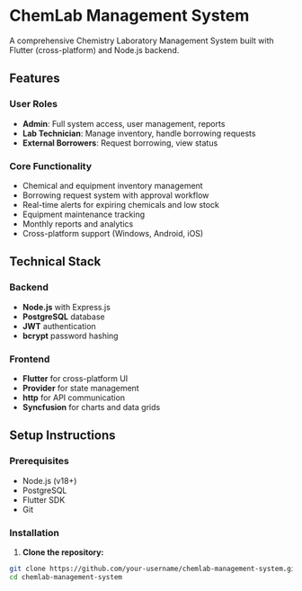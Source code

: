 # ChemLab Management System

A comprehensive Chemistry Laboratory Management System built with Flutter (cross-platform) and Node.js backend.

## Features

### User Roles
- **Admin**: Full system access, user management, reports
- **Lab Technician**: Manage inventory, handle borrowing requests
- **External Borrowers**: Request borrowing, view status

### Core Functionality
- Chemical and equipment inventory management
- Borrowing request system with approval workflow
- Real-time alerts for expiring chemicals and low stock
- Equipment maintenance tracking
- Monthly reports and analytics
- Cross-platform support (Windows, Android, iOS)

## Technical Stack

### Backend
- **Node.js** with Express.js
- **PostgreSQL** database
- **JWT** authentication
- **bcrypt** password hashing

### Frontend
- **Flutter** for cross-platform UI
- **Provider** for state management
- **http** for API communication
- **Syncfusion** for charts and data grids

## Setup Instructions

### Prerequisites
- Node.js (v18+)
- PostgreSQL
- Flutter SDK
- Git

### Installation

1. **Clone the repository:**
```bash
git clone https://github.com/your-username/chemlab-management-system.git
cd chemlab-management-system